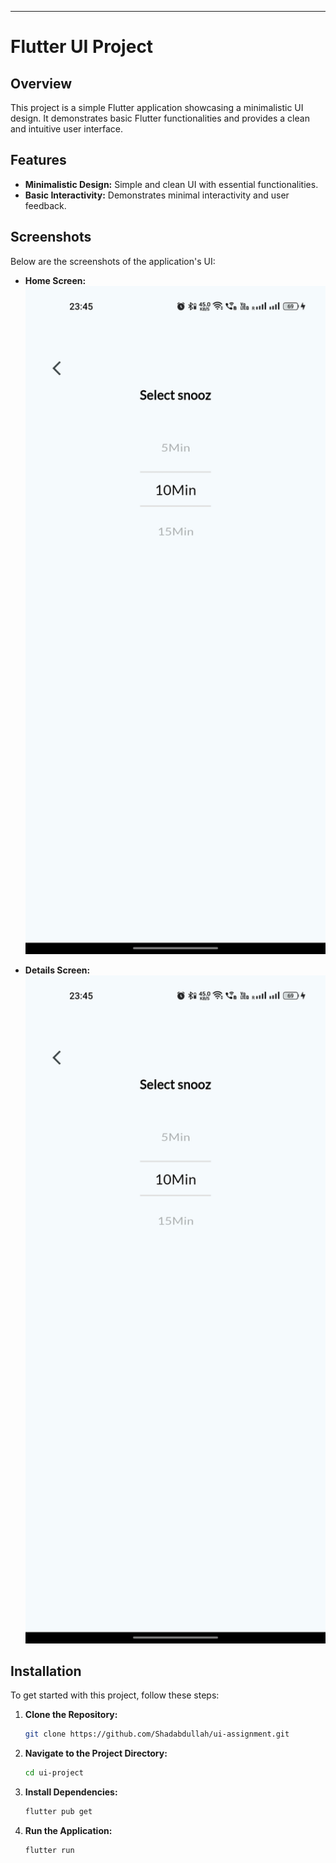 ---

# Flutter UI Project

## Overview

This project is a simple Flutter application showcasing a minimalistic UI design. It demonstrates basic Flutter functionalities and provides a clean and intuitive user interface.

## Features

- **Minimalistic Design:** Simple and clean UI with essential functionalities.
- **Basic Interactivity:** Demonstrates minimal interactivity and user feedback.

## Screenshots

Below are the screenshots of the application's UI:
- **Home Screen:**  
  <img src="https://github.com/Shadabdullah/ui-assignment/blob/main/pics/five.jpg" alt="Home Screen" width="600"/>

- **Details Screen:**  
  <img src="https://github.com/Shadabdullah/ui-assignment/blob/main/pics/five.jpg" alt="Details Screen" width="600"/>  <!-- Replace with the actual path to your details screen image if different -->


## Installation

To get started with this project, follow these steps:

1. **Clone the Repository:**

   ```sh
   git clone https://github.com/Shadabdullah/ui-assignment.git
   ```

2. **Navigate to the Project Directory:**

   ```sh
   cd ui-project
   ```

3. **Install Dependencies:**

   ```sh
   flutter pub get
   ```

4. **Run the Application:**

   ```sh
   flutter run
   ```

